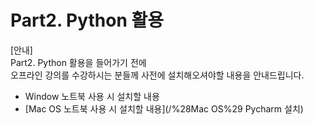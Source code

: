 # Part2. Python 활용

\[안내\]  
Part2. Python 활용을 들어가기 전에  
오프라인 강의를 수강하시는 분들께 사전에 설치해오셔야할 내용을 안내드립니다.

* Window 노트북 사용 시 설치할 내용
* [Mac OS 노트북 사용 시 설치할 내용](/%28Mac OS%29 Pycharm 설치)



